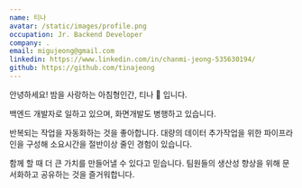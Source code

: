 ```yaml
---
name: 티나
avatar: /static/images/profile.png
occupation: Jr. Backend Developer
company: .
email: migujeong@gmail.com
linkedin: https://www.linkedin.com/in/chanmi-jeong-535630194/
github: https://github.com/tinajeong
---
```


안녕하세요! 밤을 사랑하는 아침형인간, 티나 🌝 입니다.  

백엔드 개발자로 일하고 있으며, 화면개발도 병행하고 있습니다.  

반복되는 작업을 자동화하는 것을 좋아합니다. 대량의 데이터 추가작업을 위한 파이프라인을 구성해 소요시간을 절반이상 줄인 경험이 있습니다.  

함께 할 때 더 큰 가치를 만들어낼 수 있다고 믿습니다. 팀원들의 생산성 향상을 위해 문서화하고 공유하는 것을 즐거워합니다.

